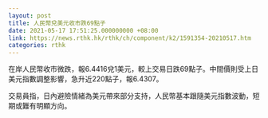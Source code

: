 ```yaml
---
layout: post
title: 人民幣兌美元收市跌69點子
date: 2021-05-17 17:51:25.000000000 +08:00
link: https://news.rthk.hk/rthk/ch/component/k2/1591354-20210517.htm
categories: rthk
---
```


在岸人民幣收市微跌，報6.4416兌1美元，較上交易日跌69點子。中間價則受上日美元指數調整影響，急升近220點子，報6.4307。

交易員指，日內避險情緒為美元帶來部分支持，人民幣基本跟隨美元指數波動，短期或難有明顯方向。
